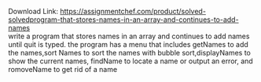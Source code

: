 Download Link: https://assignmentchef.com/product/solved-solvedprogram-that-stores-names-in-an-array-and-continues-to-add-names
<br>
write a program that stores names in an array and continues to add names until quit is typed. the program has a menu that includes getNames to add the names,sort Names to sort the names with bubble sort,displayNames to show the current names, findName to locate a name or output an error, and romoveName to get rid of a name